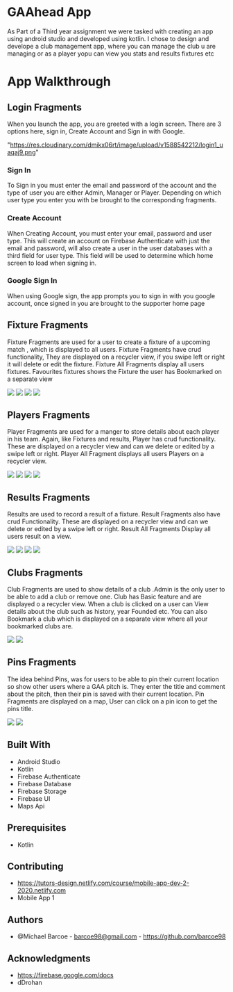 # GAAhead App

As Part of a Third year assignment we were tasked with creating an app using android studio and developed using kotlin. 
I chose to design and develope a club management app, 
where you can manage the club u are managing or as a player yopu can view you stats and results fixtures etc

# App Walkthrough
## Login Fragments
When you launch the app, you are greeted with a login screen. There are 3 options here, sign in, Create Account and Sign in with Google.

"https://res.cloudinary.com/dmikx06rt/image/upload/v1588542212/login1_uaqaj9.png"

### Sign In
To Sign in you must enter the email and password of the account and the type of user you are either Admin, Manager or Player. Depending on which user type you enter you with be brought to the corresponding fragments. 
### Create Account
When Creating Account, you must enter your email, password and user type. This will create an account on Firebase Authenticate with just the email and password, will also create a user in the user databases with a third field for user type. This field will be used to determine which home screen to load when signing in.
### Google Sign In
When using Google sign, the app prompts you to sign in with you google account, once signed in you are brought to the supporter home page


## Fixture Fragments
Fixture Fragments are used for a user to create a fixture of a upcoming match , which is displayed to all users. Fixture Fragments have crud functionality, They are displayed on a recycler view, if you swipe left or right it will delete or edit the fixture. Fixture All Fragments display all users fixtures. Favourites fixtures shows the Fixture the user has Bookmarked on a separate view

<img src="https://res.cloudinary.com/dmikx06rt/image/upload/v1588542212/fixture1_ryaavo.png">
<img src="https://res.cloudinary.com/dmikx06rt/image/upload/v1588542212/fixture2_orn7qj.png">
<img src="https://res.cloudinary.com/dmikx06rt/image/upload/v1588542212/fixture3_qumlax.png">
<img src="https://res.cloudinary.com/dmikx06rt/image/upload/v1588542212/fixture4_gmptee.png">

## Players Fragments
Player Fragments are used for a manger to store details about each player in his team. Again, like Fixtures and results, Player has crud functionality. These are displayed on a recycler view and can we delete or edited by  a swipe left or right. Player All Fragment displays all users Players on a recycler view.

<img src="https://res.cloudinary.com/dmikx06rt/image/upload/v1588542212/player4_h9sfsg.png">
<img src="https://res.cloudinary.com/dmikx06rt/image/upload/v1588542212/player1_ongx1s.png">
<img src="https://res.cloudinary.com/dmikx06rt/image/upload/v1588542212/player2_vxpeau.png">
<img src="https://res.cloudinary.com/dmikx06rt/image/upload/v1588542212/player3_cr6bq3.png">

## Results Fragments
Results are used to record a result of a fixture. Result Fragments also have crud Functionality. These are displayed on a recycler view and can we delete or edited by  a swipe left or right. Result All Fragments Display all users result on a view.

<img src="https://res.cloudinary.com/dmikx06rt/image/upload/v1588541935/addResult_plglra.png">
<img src="https://res.cloudinary.com/dmikx06rt/image/upload/v1588541935/resultList_kk961f.png">
<img src="https://res.cloudinary.com/dmikx06rt/image/upload/v1588541935/allResultList_kerzet.png">
<img src="https://res.cloudinary.com/dmikx06rt/image/upload/v1588541935/editResult_nfcm4l.png">

## Clubs Fragments
Club Fragments are used to show details of a club .Admin is the only user to be able to add a club or remove one. Club has Basic feature and are displayed o a recycler view. When a club is clicked on a user can View details about the club such as history, year Founded etc. You can also Bookmark a club which is displayed on a separate view where all your bookmarked clubs are.

<img src="https://res.cloudinary.com/dmikx06rt/image/upload/v1588542212/club2_bbv53s.png">
<img src="https://res.cloudinary.com/dmikx06rt/image/upload/v1588542212/club1_okrk7t.png">


## Pins Fragments
The idea behind Pins, was for users to be able to pin their current location so show other users where a GAA pitch is. They enter the title and comment about the pitch, then their pin is saved with their current location. Pin Fragments are displayed on a map, User can click on a pin icon to get the pins title.

<img src="https://res.cloudinary.com/dmikx06rt/image/upload/v1588542212/pin1_thgfr1.png">
<img src="https://res.cloudinary.com/dmikx06rt/image/upload/v1588542212/pin2_rg8utm.png">




## Built With
* Android Studio
* Kotlin
* Firebase Authenticate
* Firebase Database
* Firebase Storage
* Firebase UI
* Maps Api

## Prerequisites
* Kotlin

## Contributing

* https://tutors-design.netlify.com/course/mobile-app-dev-2-2020.netlify.com
* Mobile App 1

## Authors
* @Michael Barcoe - barcoe98@gmail.com - https://github.com/barcoe98

## Acknowledgments
* https://firebase.google.com/docs 
* dDrohan
